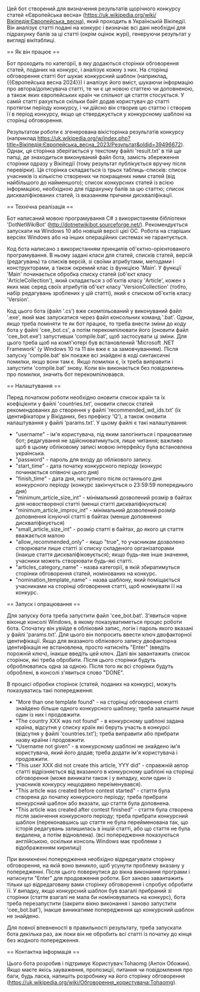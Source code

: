 Цей бот створений для визначення результатів щорічного конкурсу статей «Європейська весна» (https://uk.wikipedia.org/wiki/Вікіпедія:Європейська_весна), який проходить в Українській Вікіпедії. Він аналізує статті подані на конкурс і визначає всі дані необхідні для підрахунку балів за ці статті (окрім оцінок журі), генеруючи результат у вигляді вікітаблиці.

== Як він працює ==

Бот проходить по категорії, в яку додаються сторінки обговорення статей, поданих на конкурс, і аналізує кожну з них. На сторінці обговорення статті бот шукає конкурсний шаблон (наприклад, {{Європейська весна 2024}}) і аналізує його вміст, шукаючи інформацію про автора/дописувача статті, те чи є це новою статтею чи доповненою, а також яких європейських країн чи спільнот ця стаття стосується. У самій статті рахується скільки байт додав користувач до статті протягом періоду конкурсу, і чи дійсно він створив цю статтю і створив її в період конкурсу, якщо це стверджується у конкурсному шаблоні на сторінці обговорення.

Результатом роботи є згенерована вікісторінка результатів конкурсу (наприклад https://uk.wikipedia.org/w/index.php?title=Вікіпедія:Європейська_весна_2023/Результат&oldid=39496672). Однак, ця сторінка зберігається у текстому файлі 'result.txt' в тій ще папці, де знаходиться виконуваний файл бота, замість збереження сторінки одразу у Вікіпедії (тому результат публікується вручну після перевірки). Ця сторінка складається із трьох таблиць-списків: список учасників із кількістю створених чи покращених ними статей (від найбільшого до найменшого); список конкурсних статей із всією інформацією, необхідною для підрахунку балів за цю статтю; список дискваліфікованих статей, із вказанням причини дискваліфікації.

== Технічна реалізація ==

Бот написаний мовою програмування C# з використанням бібліотеки 'DotNetWikiBot' (http://dotnetwikibot.sourceforge.net/). Рекомендується запускати на Windows 10 або новішій версії цієї ОС. Робота на старіших версіях Windows або на інших операційних системах не гарантується.

Код бота написано з використанням принципів об'єктно-орієнтованого програмування. В ньому задані класи для статей, списків статей, версій (редагувань) та списків версій, зі своїми атрибутами, методами і конструкторами, а також окремий клас із функцією 'Main'. У функції 'Main' починається обробка списку статей (об'єкт класу 'ArticleCollection'), який складається з об'єктів класу 'Article', кожен з яких має серед своїх атрибутів об'єкт класу 'VersionCollection' (тобто, набір редагувань зроблених у цій статті), який є списком об'єктів класу 'Version'.

Код цього бота (файл '.cs') вже скомпільований у виконуваний файл '.exe', який має запускатися через файл консольних команд '.bat'. Однак, якщо треба поміняти те як бот працює, то треба внести зміни до коду бота у файлі 'cee_bot.cs', а потім перекомпілювати його (оновити файл 'cee_bot.exe') запустивши 'compile.bat', щоб застосувати ці зміни. Для цього треба щоб на комп'ютері був встановлений 'Microsoft .NET Framework' (у Windows 10 та 11 він вже є за замовчуванням). Після запуску 'compile.bat' він покаже всі знайдені в коді синтаксичні помилки, якщо вони там є. Якщо помилки є, їх треба виправити і запустити 'compile.bat' знову. Коли він виконається без повідомлень про помилки, значить бот перекомпілювався.

== Налаштування ==

Перед початком роботи необхідно оновити список країн та їх коефіцієнти у файлі 'countries.txt', оновити список статей рекомендованих до створення у файлі 'recommended_wd_ids.txt' (їх ідентифікатори у Вікіданих, без префіксу 'Q'), а також оновити налаштування у файлі 'params.txt'. У цьому файлі є такі налаштування:
* "username" - ім'я користувача, під яким залогіниться і працюватиме бот; редагування не здійснюватимуться, лише читання; важливо щоб в цьому обліковому записі мовою інтерфейсу була встановлена українська.
* "password" - пароль для входу до облікового запису.
* "start_time" - дата початку конкурсного періоду (конкурс починається опівночі цього дня)
* "finish_time" - дата дня, наступного після останнього дня конкурсного періоду (конкурс закінчується о 23:59:59 попереднього дня)
* "minimum_article_size_int" - мінімальний дозволений розмір в байтах для новоствореної статті (менші статті дискваліфікуються)
* "minimum_article_improv_int" - мінімальний дозволений розмір доповнення існуючої статті в байтах (менше доповнення дискваліфікується)
* "small_article_size_int" - розмір статті в байтах, до якого ця стаття вважається малою
* "allow_recommended_only" - якщо "true", то учасникам дозволено створювати лише статті зі списку складеного організаторами (інакше стаття дискваліфіковується); якщо будь-яке інше значення, учасники можеть створювати будь-які статті.
* "articles_category_name" - назва категорії, в якій збиратимуться сторінки обговорення статей, номінованих на конкурс.
* "nomination_template_name" - назва шаблону, який поміщається учасниками на сторінці обговорення статті, щоб номінувати її на конкурс.

== Запуск і опрацювання ==

Для запуску бота треба запустити файл 'cee_bot.bat'. З'явиться чорне віконце консолі Windows, в якому показуватиметься процес роботи бота. Спочатку він увійде в обліковий запис, логін і пароль якого вказані у файлі 'params.txt'. Для цього він попросить ввести ключ двофакторної ідентифікації. Якщо для вказаного облікового запису двофакторна ідентифікація не встановлена, просто натисніть "Enter" (введіть порожній ключ), інакше введіть цей ключ. Далі він завантажить список сторінок, які треба обробити. Після цього сторінки будуть оброблюватись одна за одною. Після того як всі сторінки будуть оброблені, в консолі з'явиться слово "DONE".

В процесі обробки сторінок (статей, поданих на конкурс), можуть показуватись такі попередження:
* "More than one template found" - на сторінці обговорення статті знайдено більше одного конкурсного шаблону; треба залишити лише один із них і продовжити.
* "The country XXX was not found" - в конкурсному шаблоні задана країна, відсутня у списку країн які беруть участь в конкурсі (відсутня у файлі 'countries.txt'); треба виправити або прибрати назву країни і продовжити.
* "Username not given" - в конкурсному шаблоні не знайдено ім'я користувача, який його додав; треба додати ім'я користувача і продовжити.
* "This user XXX did not create this article, YYY did" - справжній автор статті відрізняється від вказаного в конкурсному шаблоні на сторінці обговорення (може виникати також і у випадку, коли один із учасників конкурсу нещодавно переіменувався).
* "This article was created before contest started" - стаття була створена до початку конкурсного періоду; треба прибрати конкурсний шаблон або вказати, що стаття була доповнена.
* "This article was created after contest finished" - стаття була створена після закінчення конкурсного періоду; треба прибрати конкурсний шаблон (переконавшись що стаття не була перейменована так, що історія редагувань залишилась в іншій статті, або що стаття не була видалена, а потім відновлена).
(всі попередження показуються англійською, оскільки консоль Windows має проблеми з відображенням кирилиці)

При виникненні попередження необхідно відредагувати сторінку обговорення, на якій воно виникло, щоб усунути проблему вказану у попередженні. Після цього повернутися до вікна виконання програми і натиснути "Enter" для продовження роботи. Бот заново завантажить тільки що відредаговану вами сторінку обговорення і спробує обробити її. У випадку, якщо конкурсний шаблон був взагалі прибраний зі сторінки (стаття взагалі не мала би номіновуватись на конкурс), бота треба перезапустити (закрити вікно виконання і заново запустити 'cee_bot.bat'), інакше виникатиме попередження що конкурсний шаблон не знайдено.

Для повної впевненості в правильності результату, треба запускати бота декілька раз, аж поки він не обробить всі статті із початку до кінця без жодного попередження.

== Контактна інформація ==

Цього бота розробив і підтримує Користувач:Tohaomg (Антон Обожин). Якщо маєте якісь зауваження, пропозиції, питання чи повідомлення про баги, будь ласка, напишіть розробнику на його сторінку обговорення (https://uk.wikipedia.org/wiki/Обговорення_користувача:Tohaomg).
